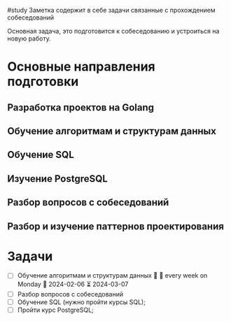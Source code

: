 #study 
Заметка содержит в себе задачи связанные с прохождением собеседований

Основная задача, это подготовится к собеседованию и устроиться на новую работу.

# Основные направления подготовки
## Разработка проектов на Golang

## Обучение алгоритмам и структурам данных

## Обучение SQL

## Изучение PostgreSQL

## Разбор вопросов с собеседований

## Разбор и изучение паттернов проектирования
# Задачи
- [ ] Обучение алгоритмам и структурам данных 🔼 🔁 every week on Monday 🛫 2024-02-06 ⏳ 2024-03-07
- [ ] Разбор вопросов с собеседований
- [ ] Обучение SQL (нужно пройти курсы SQL);
- [ ] Пройти курс PostgreSQL;
